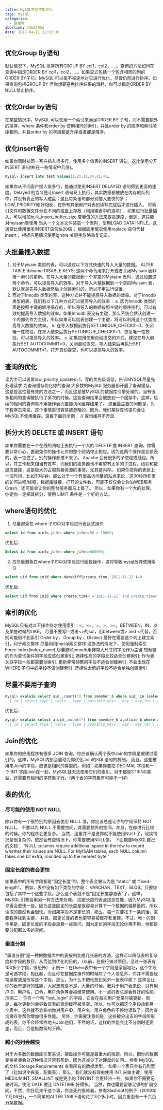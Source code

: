 ```yaml
---
title: MySQL常见性能优化
tags: Mysql
categories:
  - 数据库
abbrlink: 74b6f95e
date: 2017-04-11 22:03:36
---
```

## 优化Group By语句

默认情况下，MySQL 排序所有GROUP BY col1，col2，....。查询的方法如同在查询中指定ORDER BY col1，col2，...。如果显式包括一个包含相同的列的ORDER BY子句，MySQL 可以毫不减速地对它进行优化，尽管仍然进行排序。如果查询包括GROUP BY 但你想要避免排序结果的消耗，你可以指定ORDER BY NULL禁止排序。

## 优化Order by语句

在某些情况中，MySQL 可以使用一个索引来满足ORDER BY 子句，而不需要额外的排序。where 条件和order by 使用相同的索引，并且order by 的顺序和索引顺序相同，并且order by 的字段都是升序或者都是降序。

## 优化insert语句

如果你同时从同一客户插入很多行，使用多个值表的INSERT 语句。这比使用分开 INSERT 语句快(在一些情况中几倍)。

```sql
mysql> insert into test values(1,2),(1,3),(1,4)…
```

如果你从不同客户插入很多行，能通过使用INSERT DELAYED 语句得到更高的速度。Delayed 的含义是让insert 语句马上执行，其实数据都被放在内存的队列中，并没有真正的写入磁盘；这比每条语句都分别插入要快的多；LOW_PRIORITY刚好相反，在所有其他用户对表的读写完成后才进行插入。
将索引文件和数据文件分在不同的磁盘上存放（利用建表中的选项）；
如果进行批量插入，可以增加bulk_insert_buffer_size 变量值的方法来提高速度，但是，这只能对myisam表使用
当从一个文本文件装载一个表时，使用LOAD DATA INFILE。这通常比使用很多INSERT语句快20倍；
根据应用情况使用replace 语句代替insert；
根据应用情况使用ignore 关键字忽略重复记录。

## 大批量插入数据

1. 对于Myisam 类型的表，可以通过以下方式快速的导入大量的数据。
ALTER TABLE tblname DISABLE KEYS;
这两个命令用来打开或者关闭Myisam 表非唯一索引的更新。在导入大量的数据到一个非空的Myisam 表时，通过设置这两个命令，可以提高导入的效率。对于导入大量数据到一个空的Myisam 表，默认就是先导入数据然后才创建索引的，所以不用进行设置。
2. 而对于Innodb 类型的表，这种方式并不能提高导入数据的效率。对于Innodb 类型的表，我们有以下几种方式可以提高导入的效率：
a. 因为Innodb 类型的表是按照主键的顺序保存的，所以将导入的数据按照主键的顺序排列，可以有效的提高导入数据的效率。如果Innodb 表没有主键，那么系统会默认创建一个内部列作为主键，所以如果可以给表创建一个主键，将可以利用这个优势提高导入数据的效率。
b. 在导入数据前执行SET UNIQUE_CHECKS=0，关闭唯一性校验，在导入结束后执行SETUNIQUE_CHECKS=1，恢复唯一性校验，可以提高导入的效率。
c. 如果应用使用自动提交的方式，建议在导入前执行SET AUTOCOMMIT=0，关闭自动提交，导入结束后再执行SET AUTOCOMMIT=1，打开自动提交，也可以提高导入的效率。

## 查询的优化

读为主可以设置low_priority_updates=1，写的优先级调低，告诉MYSQL尽量先处理读求
为查询缓存优化你的查询
大多数的MySQL服务器都开启了查询缓存。这是提高性最有效的方法之一，而且这是被MySQL的数据库引擎处理的。当有很多相同的查询被执行了多次的时候，这些查询结果会被放到一个缓存中，这样，后续的相同的查询就不用操作表而直接访问缓存结果了。
这里最主要的问题是，对于程序员来说，这个事情是很容易被忽略的。因为，我们某些查询语句会让MySQL不使用缓存。请看下面的示例：
// 查询缓存不开启

## 拆分大的 DELETE 或 INSERT 语句

如果你需要在一个在线的网站上去执行一个大的 DELETE 或 INSERT 查询，你需要非常小心，要避免你的操作让你的整个网站停止相应。因为这两个操作是会锁表的，表一锁住了，别的操作都进不来了。
Apache 会有很多的子进程或线程。所以，其工作起来相当有效率，而我们的服务器也不希望有太多的子进程，线程和数据库链接，这是极大的占服务器资源的事情，尤其是内存。
如果你把你的表锁上一段时间，比如30秒钟，那么对于一个有很高访问量的站点来说，这30秒所积累的访问进程/线程，数据库链接，打开的文件数，可能不仅仅会让你泊WEB服务Crash，还可能会让你的整台服务器马上掛了。
所以，如果你有一个大的处理，你定你一定把其拆分，使用 LIMIT 条件是一个好的方法。

## where语句的优化

1. 尽量避免在 where 子句中对字段进行表达式操作

```sql
select id from uinfo_jifen where jifen/60 > 10000;
```

优化后:

```sql
Select id from uinfo_jifen where jifen>600000;
```

2. 应尽量避免在where子句中对字段进行函数操作，这将导致mysql放弃使用索引

```sql
select uid from imid where datediff(create_time,'2011-11-22')=0
```

优化后:

```sql
select uid from imid where create_time> ='2011-11-21‘ and create_time<‘2011-11-23’;
```

## 索引的优化

MySQL只有对以下操作符才使用索引：<，<=，=，>，>=，BETWEEN，IN，以及某些时候的LIKE。
尽量不要写!=或者<>的sql，用between或> and <代替，否则可能用不到索引
Order by 、Group by 、Distinct 最好在需要这个列上建立索引，利于索引排序
尽量利用mysql索引排序
没办法的情况下，使用强制索引Force index(index_name)
尽量避勉innodb用非常大尺寸的字段作为主键
较频繁的作为查询条件的字段应该创建索引;
选择性高的字段比较适合创建索引;
作为表关联字段一般都需要创索引.
更新非常频繁的字段不适合创建索引;
不会出现在 WHERE 子句中的字段不该创建索引.
选择性太低的字段不适合单独创建索引

## 尽量不要用子查询

```sql
mysql> explain select uid_,count(*) from smember_6 where uid_ in (select uid_ from alluid) group by uid_;
--| id | select_type | table | type | possible_keys | key | key_len | ref | rows | Extra |+----+--------------------+-----------+-------+---------------+---------+---------+------+----------+--------------------------+| 1 | PRIMARY | smember_6 | index | NULL | PRIMARY | 8 | NULL | 53431264 | Using where; Using index | | 2 | DEPENDENT SUBQUERY | alluid | ALL | NULL | NULL | NULL | NULL | 2448 | Using where |
```

优化后:

```sql
mysql> explain select a.uid_,count(*) from smember_6 a,alluid b where a.uid_=b.uid_ group by uid_;
--| id | select_type | table | type | possible_keys | key | key_len | ref | rows | Extra |+----+-------------+-------+------+---------------+---------+---------+------------+------+---------------------------------+| 1 | SIMPLE | b | ALL | NULL | NULL | NULL | NULL | 2671 | Using temporary; Using filesort | | 1 | SIMPLE | a | ref | PRIMARY | PRIMARY | 4 | ssc.b.uid_ | 1 | Using index
```

## Join的优化

如果你的应用程序有很多 JOIN 查询，你应该确认两个表中Join的字段是被建过索引的。这样，MySQL内部会启动为你优化Join的SQL语句的机制。
而且，这些被用来Join的字段，应该是相同的类型的。例如：如果你要把 DECIMAL 字段和一个 INT 字段Join在一起，MySQL就无法使用它们的索引。对于那些STRING类型，还需要有相同的字符集才行。（两个表的字符集有可能不一样）

## 表的优化

### 尽可能的使用 NOT NULL

除非你有一个很特别的原因去使用 NULL 值，你应该总是让你的字段保持 NOT NULL。
不要以为 NULL 不需要空间，其需要额外的空间，并且，在你进行比较的时候，你的程序会更复杂。
当然，这里并不是说你就不能使用NULL了，现实情况是很复杂的，依然会有些情况下，你需要使用NULL值。
下面摘自MySQL自己的文档：
“NULL columns require additional space in the row to record whether their values are NULL. For MyISAM tables, each NULL column takes one bit extra, rounded up to the nearest byte.”

### 固定长度的表会更快

如果表中的所有字段都是“固定长度”的，整个表会被认为是 “static” 或 “fixed-length”。 例如，表中没有如下类型的字段： VARCHAR，TEXT，BLOB。只要你包括了其中一个这些字段，那么这个表就不是“固定长度静态表”了，这样，MySQL 引擎会用另一种方法来处理。
固定长度的表会提高性能，因为MySQL搜寻得会更快一些，因为这些固定的长度是很容易计算下一个数据的偏移量的，所以读取的自然也会很快。而如果字段不是定长的，那么，每一次要找下一条的话，需要程序找到主键。
并且，固定长度的表也更容易被缓存和重建。不过，唯一的副作用是，固定长度的字段会浪费一些空间，因为定长的字段无论你用不用，他都是要分配那么多的空间。

### 垂直分割

"垂直分割"是一种把数据库中的表按列变成几张表的方法，这样可以降低表的复杂度和字段的数目，从而达到优化的目的。（以前，在银行做过项目，见过一张表有100多个字段，很恐怖）
示例一：在Users表中有一个字段是家庭地址，这个字段是可选字段，相比起，而且你在数据库操作的时候除了个人信息外，你并不需要经常读取或是改写这个字段。那么，为什么不把他放到另外一张表中呢？ 这样会让你的表有更好的性能，大家想想是不是，大量的时候，我对于用户表来说，只有用户ID，用户名，口令，用户角色等会被经常使用。小一点的表总是会有好的性能。
示例二： 你有一个叫 “last_login” 的字段，它会在每次用户登录时被更新。但是，每次更新时会导致该表的查询缓存被清空。所以，你可以把这个字段放到另一个表中，这样就不会影响你对用户ID，用户名，用户角色的不停地读取了，因为查询缓存会帮你增加很多性能。
另外，你需要注意的是，这些被分出去的字段所形成的表，你不会经常性地去Join他们，不然的话，这样的性能会比不分割时还要差，而且，会是极数级的下降。

### 越小的列会越快

对于大多数的数据库引擎来说，硬盘操作可能是最重大的瓶颈。所以，把你的数据变得紧凑会对这种情况非常有帮助，因为这减少了对硬盘的访问。
参看 MySQL 的文档 Storage Requirements 查看所有的数据类型。
如果一个表只会有几列罢了（比如说字典表，配置表），那么，我们就没有理由使用 INT 来做主键，使用 MEDIUMINT, SMALLINT 或是更小的 TINYINT 会更经济一些。如果你不需要记录时间，使用 DATE 要比 DATETIME 好得多。
当然，你也需要留够足够的扩展空间，不然，你日后来干这个事，你会死的很难看，参看Slashdot的例子（2009年11月06日），一个简单的ALTER TABLE语句花了3个多小时，因为里面有一千六百万条数据。
